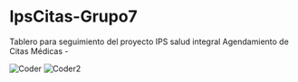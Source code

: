 # IpsCitas-Grupo7

Tablero para seguimiento del proyecto IPS salud integral Agendamiento de Citas Médicas - 

![Coder](https://user-images.githubusercontent.com/90746890/134460576-3df29960-7cba-48a1-8cc4-90fded02da36.PNG)
![Coder2](https://user-images.githubusercontent.com/90746890/134460874-69908d5c-eccc-49b7-b060-3276a905f464.png)
